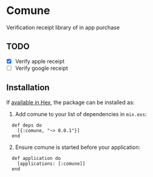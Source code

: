 # Comune

Verification receipt library of in app purchase

## TODO
- [x] Verify apple receipt
- [ ] Verify google receipt

## Installation

If [available in Hex](https://hex.pm/docs/publish), the package can be installed as:

  1. Add comune to your list of dependencies in `mix.exs`:

```elixir:
  def deps do
    [{:comune, "~> 0.0.1"}]
  end
```

  2. Ensure comune is started before your application:

```elixir:
  def application do
    [applications: [:comune]]
  end
```
